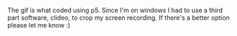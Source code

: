 The gif is what coded using p5. Since I'm on windows I had to use a third part software, clideo, to crop my screen recording. If there's a better option please let me know :)